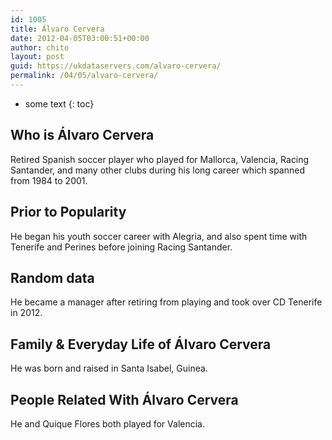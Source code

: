 ```yaml
---
id: 1005
title: Álvaro Cervera
date: 2012-04-05T03:00:51+00:00
author: chito
layout: post
guid: https://ukdataservers.com/alvaro-cervera/
permalink: /04/05/alvaro-cervera/
---
```


* some text
{: toc}


## Who is  Álvaro Cervera
                  
                  
                  
Retired Spanish soccer player who played for Mallorca, Valencia, Racing Santander, and many other clubs during his long career which spanned from 1984 to 2001.
                  
                
                
                
## Prior to Popularity 
                  
                  
                  
He began his youth soccer career with Alegria, and also spent time with Tenerife and Perines before joining Racing Santander.
                  
                
                
                
## Random data 
                  
                  
                  
He became a manager after retiring from playing and took over CD Tenerife in 2012.
                  
                
                
                
## Family & Everyday Life of Álvaro Cervera
                  
                  
                  
He was born and raised in Santa Isabel, Guinea.
                  
                
                
                
## People Related With  Álvaro Cervera
                  
                  
                  
He and Quique Flores both played for Valencia.
                  
                
              
            
          
          
          
    
    
  
